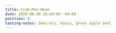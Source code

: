 ```yaml
---
title: Crab-Man-Hewe
date: 2020-06-30 20:43:00 -04:00
position: 4
tasting-notes: Semi-dry, boozy, green apple peel
---
```


